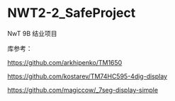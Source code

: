 # NWT2-2_SafeProject

NwT 9B 结业项目

库参考：

https://github.com/arkhipenko/TM1650

https://github.com/kostarev/TM74HC595-4dig-display

https://github.com/magiccow/_7seg-display-simple
